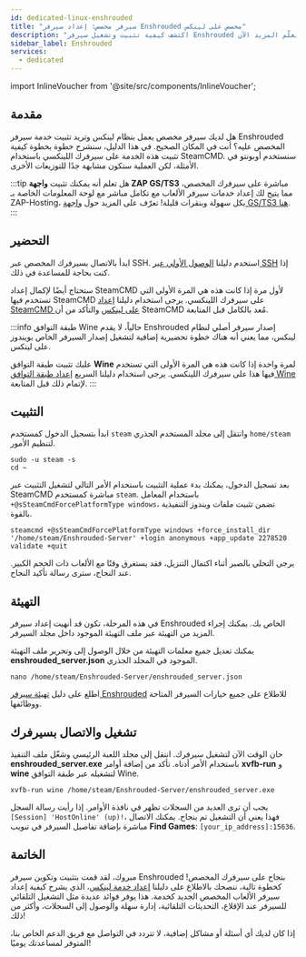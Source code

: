 ```yaml
---
id: dedicated-linux-enshrouded
title: "سيرفر مخصص: إعداد سيرفر Enshrouded مخصص على لينكس"
description: "اكتشف كيفية تثبيت وتشغيل سيرفر Enshrouded المخصص على لينكس لاستضافة الألعاب وإدارتها بسلاسة → تعلّم المزيد الآن"
sidebar_label: Enshrouded
services:
  - dedicated
---
```


import InlineVoucher from '@site/src/components/InlineVoucher';

## مقدمة
هل لديك سيرفر مخصص يعمل بنظام لينكس وتريد تثبيت خدمة سيرفر Enshrouded المخصص عليه؟ أنت في المكان الصحيح. في هذا الدليل، سنشرح خطوة بخطوة كيفية تثبيت هذه الخدمة على سيرفرك اللينكسي باستخدام SteamCMD. سنستخدم أوبونتو في الأمثلة، لكن العملية ستكون مشابهة جدًا للتوزيعات الأخرى.

:::tip
هل تعلم أنه يمكنك تثبيت **واجهة ZAP GS/TS3** مباشرة على سيرفرك المخصص، مما يتيح لك إعداد خدمات سيرفر الألعاب مع تكامل مباشر مع لوحة المعلومات الخاصة بـ ZAP-Hosting، بكل سهولة وبنقرات قليلة! تعرّف على المزيد حول [واجهة GS/TS3 هنا](dedicated-linux-gs-interface.md).
:::

<InlineVoucher />

## التحضير

ابدأ بالاتصال بسيرفرك المخصص عبر SSH. استخدم دليلنا [الوصول الأولي عبر SSH](dedicated-linux-ssh.md) إذا كنت بحاجة للمساعدة في ذلك.

ستحتاج أيضًا لإكمال إعداد SteamCMD لأول مرة إذا كانت هذه هي المرة الأولى التي تستخدم فيها SteamCMD على سيرفرك اللينكسي. يرجى استخدام دليلنا [إعداد SteamCMD على لينكس](dedicated-linux-steamcmd.md) والتأكد من أن SteamCMD مُعد بالكامل قبل المتابعة.

:::info طبقة التوافق Wine
حالياً، لا يقدم Enshrouded إصدار سيرفر أصلي لنظام لينكس، مما يعني أنه هناك خطوة تحضيرية إضافية لتشغيل إصدار السيرفر الخاص بويندوز على لينكس.

عليك تثبيت طبقة التوافق **Wine** لمرة واحدة إذا كانت هذه هي المرة الأولى التي تستخدم فيها هذا على سيرفرك اللينكسي. يرجى استخدام دليلنا السريع [إعداد طبقة التوافق Wine](dedicated-linux-wine.md) لإتمام ذلك قبل المتابعة.
:::

## التثبيت

ابدأ بتسجيل الدخول كمستخدم `steam` وانتقل إلى مجلد المستخدم الجذري `home/steam` لتنظيم الأمور.
```
sudo -u steam -s
cd ~
```

بعد تسجيل الدخول، يمكنك بدء عملية التثبيت باستخدام الأمر التالي لتشغيل التثبيت عبر SteamCMD مباشرة كمستخدم `steam`. باستخدام المعامل `+@sSteamCmdForcePlatformType windows`، تضمن تثبيت ملفات ويندوز التنفيذية بالقوة.
```
steamcmd +@sSteamCmdForcePlatformType windows +force_install_dir '/home/steam/Enshrouded-Server' +login anonymous +app_update 2278520 validate +quit
```

يرجى التحلي بالصبر أثناء اكتمال التنزيل، فقد يستغرق وقتًا مع الألعاب ذات الحجم الكبير. عند النجاح، سترى رسالة تأكيد النجاح.

## التهيئة

في هذه المرحلة، تكون قد أنهيت إعداد سيرفر Enshrouded الخاص بك. يمكنك إجراء المزيد من التهيئة عبر ملف التهيئة الموجود داخل مجلد السيرفر.

يمكنك تعديل جميع معلمات التهيئة من خلال الوصول إلى وتحرير ملف التهيئة **enshrouded_server.json** الموجود في المجلد الجذري.
```
nano /home/steam/Enshrouded-Server/enshrouded_server.json
```

اطلع على دليل [تهيئة سيرفر Enshrouded](enshrouded-configuration.md) للاطلاع على جميع خيارات السيرفر المتاحة ووظائفها.

## تشغيل والاتصال بسيرفرك

حان الوقت الآن لتشغيل سيرفرك. انتقل إلى مجلد اللعبة الرئيسي وشغّل ملف التنفيذ **enshrouded_server.exe** باستخدام الأمر أدناه. تأكد من إضافة أوامر **xvfb-run** و **wine** لتشغيله عبر طبقة التوافق Wine.
```
xvfb-run wine /home/steam/Enshrouded-Server/enshrouded_server.exe
```

يجب أن ترى العديد من السجلات تظهر في نافذة الأوامر. إذا رأيت رسالة السجل `[Session] 'HostOnline' (up)!`، فهذا يعني أن التشغيل تم بنجاح. يمكنك الاتصال مباشرة بإضافة تفاصيل السيرفر في تبويب **Find Games**: `[your_ip_address]:15636`.

## الخاتمة

مبروك، لقد قمت بتثبيت وتكوين سيرفر Enshrouded بنجاح على سيرفرك المخصص! كخطوة تالية، ننصحك بالاطلاع على دليلنا [إعداد خدمة لينكس](dedicated-linux-create-gameservice.md)، الذي يشرح كيفية إعداد سيرفر الألعاب المخصص الجديد كخدمة. هذا يوفر فوائد عديدة مثل التشغيل التلقائي للسيرفر عند الإقلاع، التحديثات التلقائية، إدارة سهلة والوصول إلى السجلات، وأكثر من ذلك!

إذا كان لديك أي أسئلة أو مشاكل إضافية، لا تتردد في التواصل مع فريق الدعم الخاص بنا، المتوفر لمساعدتك يوميًا!

<InlineVoucher />